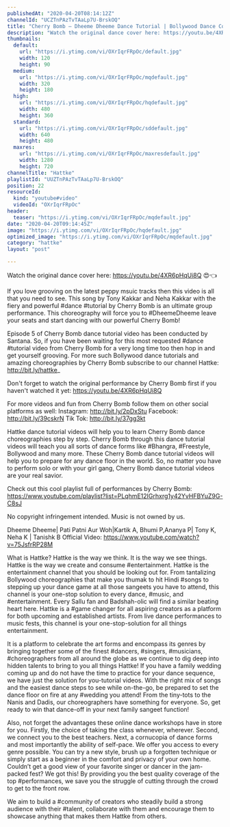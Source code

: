 ```yaml
---
publishedAt: "2020-04-20T08:14:12Z"
channelId: "UCZTnPAzTvTAaLp7U-BrskOQ"
title: "Cherry Bomb – Dheeme Dheeme Dance Tutorial | Bollywood Dance Cover | Hattke"
description: "Watch the original dance cover here: https://youtu.be/4XR6pHqUi8Q 😍👈\n\nIf you love grooving on the latest peppy msuic tracks then this video is all that you need to see. This song by Tony Kakkar and Neha Kakkar with the fiery and powerful #dance #tutorial by Cherry Bomb is an ultimate group performance. This choreography will force you to #DheemeDheeme leave your seats and start dancing with our powerful Cherry Bomb!\n\nEpisode 5 of Cherry Bomb dance tutorial video has been conducted by Santana. So, if you have been waiting for this most requested #dance #tutorial video from Cherry Bomb for a very long time too then hop in and get yourself grooving. For more such Bollywood dance tutorials and amazing choreographies by Cherry Bomb subscribe to our channel Hattke: http://bit.ly/hattke_\n\nDon't forget to watch the original performance by Cherry Bomb first if you haven't watched it yet: https://youtu.be/4XR6pHqUi8Q\n\nFor more videos and fun from Cherry Bomb follow them on other social platforms as well: Instagram: http://bit.ly/2pDxStu Facebook: http://bit.ly/39cskrN Tik Tok: http://bit.ly/37gg3kt\n\nHattke dance tutorial videos will help you to learn Cherry Bomb dance choreographies step by step. Cherry Bomb through this dance tutorial videos will teach you all sorts of dance forms like #Bhangra, #Freestyle, Bollywood and many more. These Cherry Bomb dance tutorial videos will help you to prepare for any dance floor in the world. So, no matter you have to perform solo or with your girl gang, Cherry Bomb dance tutorial videos are your real savior.\n\nCheck out this cool playlist full of performances by Cherry Bomb: https://www.youtube.com/playlist?list=PLqhmE12IGrhxrg1y42YvHFBYuZ9G-C8sJ\n\nNo copyright infringement intended. Music is not owned by us.\n\nDheeme Dheeme| Pati Patni Aur Woh|Kartik A, Bhumi P,Ananya P| Tony K, Neha K | Tanishk B Official Video: https://www.youtube.com/watch?v=75JsfrRP28M\n\nWhat is Hattke? Hattke is the way we think. It is the way we see things. Hattke is the way we create and consume #entertainment. Hattke is the entertainment channel that you should be looking out for. From tantalizing Bollywood choreographies that make you thumak to hit Hindi #songs to stepping up your dance game at all those sangeets you have to attend, this channel is your one-stop solution to every dance, #music, and #entertainment. Every Sallu fan and Badshah-olic will find a similar beating heart here. Hattke is a #game changer for all aspiring creators as a platform for both upcoming and established artists. From live dance performances to music fests, this channel is your one-stop-solution for all things entertainment.\n\nIt is a platform to celebrate the art forms and encompass its genres by bringing together some of the finest #dancers, #singers, #musicians, #choreographers from all around the globe as we continue to dig deep into hidden talents to bring to you all things Hattke! If you have a family wedding coming up and do not have the time to practice for your dance sequence, we have just the solution for you-tutorial videos. With the right mix of songs and the easiest dance steps to see while on-the-go, be prepared to set the dance floor on fire at any #wedding you attend! From the tiny-tots to the Nanis and Dadis, our choreographers have something for everyone. So, get ready to win that dance-off in your next family sangeet function!\n\nAlso, not forget the advantages these online dance workshops have in store for you. Firstly, the choice of taking the class whenever, wherever. Second, we connect you to the best teachers. Next, a cornucopia of dance forms and most importantly the ability of self-pace. We offer you access to every genre possible. You can try a new style, brush up a forgotten technique or simply start as a beginner in the comfort and privacy of your own home. Couldn’t get a good view of your favorite singer or dancer in the jam-packed fest? We got this! By providing you the best quality coverage of the top #performances, we save you the struggle of cutting through the crowd to get to the front row.\n\nWe aim to build a #community of creators who steadily build a strong audience with their #talent, collaborate with them and encourage them to showcase anything that makes them Hattke from others."
thumbnails:
  default:
    url: "https://i.ytimg.com/vi/OXrIqrFRpOc/default.jpg"
    width: 120
    height: 90
  medium:
    url: "https://i.ytimg.com/vi/OXrIqrFRpOc/mqdefault.jpg"
    width: 320
    height: 180
  high:
    url: "https://i.ytimg.com/vi/OXrIqrFRpOc/hqdefault.jpg"
    width: 480
    height: 360
  standard:
    url: "https://i.ytimg.com/vi/OXrIqrFRpOc/sddefault.jpg"
    width: 640
    height: 480
  maxres:
    url: "https://i.ytimg.com/vi/OXrIqrFRpOc/maxresdefault.jpg"
    width: 1280
    height: 720
channelTitle: "Hattke"
playlistId: "UUZTnPAzTvTAaLp7U-BrskOQ"
position: 22
resourceId:
  kind: "youtube#video"
  videoId: "OXrIqrFRpOc"
header:
  teaser: "https://i.ytimg.com/vi/OXrIqrFRpOc/mqdefault.jpg"
date: "2020-04-20T09:14:45Z"
image: "https://i.ytimg.com/vi/OXrIqrFRpOc/hqdefault.jpg"
optimized_image: "https://i.ytimg.com/vi/OXrIqrFRpOc/mqdefault.jpg"
category: "hattke"
layout: "post"

---
```

Watch the original dance cover here: https://youtu.be/4XR6pHqUi8Q 😍👈

If you love grooving on the latest peppy msuic tracks then this video is all that you need to see. This song by Tony Kakkar and Neha Kakkar with the fiery and powerful #dance #tutorial by Cherry Bomb is an ultimate group performance. This choreography will force you to #DheemeDheeme leave your seats and start dancing with our powerful Cherry Bomb!

Episode 5 of Cherry Bomb dance tutorial video has been conducted by Santana. So, if you have been waiting for this most requested #dance #tutorial video from Cherry Bomb for a very long time too then hop in and get yourself grooving. For more such Bollywood dance tutorials and amazing choreographies by Cherry Bomb subscribe to our channel Hattke: http://bit.ly/hattke_

Don't forget to watch the original performance by Cherry Bomb first if you haven't watched it yet: https://youtu.be/4XR6pHqUi8Q

For more videos and fun from Cherry Bomb follow them on other social platforms as well: Instagram: http://bit.ly/2pDxStu Facebook: http://bit.ly/39cskrN Tik Tok: http://bit.ly/37gg3kt

Hattke dance tutorial videos will help you to learn Cherry Bomb dance choreographies step by step. Cherry Bomb through this dance tutorial videos will teach you all sorts of dance forms like #Bhangra, #Freestyle, Bollywood and many more. These Cherry Bomb dance tutorial videos will help you to prepare for any dance floor in the world. So, no matter you have to perform solo or with your girl gang, Cherry Bomb dance tutorial videos are your real savior.

Check out this cool playlist full of performances by Cherry Bomb: https://www.youtube.com/playlist?list=PLqhmE12IGrhxrg1y42YvHFBYuZ9G-C8sJ

No copyright infringement intended. Music is not owned by us.

Dheeme Dheeme| Pati Patni Aur Woh|Kartik A, Bhumi P,Ananya P| Tony K, Neha K | Tanishk B Official Video: https://www.youtube.com/watch?v=75JsfrRP28M

What is Hattke? Hattke is the way we think. It is the way we see things. Hattke is the way we create and consume #entertainment. Hattke is the entertainment channel that you should be looking out for. From tantalizing Bollywood choreographies that make you thumak to hit Hindi #songs to stepping up your dance game at all those sangeets you have to attend, this channel is your one-stop solution to every dance, #music, and #entertainment. Every Sallu fan and Badshah-olic will find a similar beating heart here. Hattke is a #game changer for all aspiring creators as a platform for both upcoming and established artists. From live dance performances to music fests, this channel is your one-stop-solution for all things entertainment.

It is a platform to celebrate the art forms and encompass its genres by bringing together some of the finest #dancers, #singers, #musicians, #choreographers from all around the globe as we continue to dig deep into hidden talents to bring to you all things Hattke! If you have a family wedding coming up and do not have the time to practice for your dance sequence, we have just the solution for you-tutorial videos. With the right mix of songs and the easiest dance steps to see while on-the-go, be prepared to set the dance floor on fire at any #wedding you attend! From the tiny-tots to the Nanis and Dadis, our choreographers have something for everyone. So, get ready to win that dance-off in your next family sangeet function!

Also, not forget the advantages these online dance workshops have in store for you. Firstly, the choice of taking the class whenever, wherever. Second, we connect you to the best teachers. Next, a cornucopia of dance forms and most importantly the ability of self-pace. We offer you access to every genre possible. You can try a new style, brush up a forgotten technique or simply start as a beginner in the comfort and privacy of your own home. Couldn’t get a good view of your favorite singer or dancer in the jam-packed fest? We got this! By providing you the best quality coverage of the top #performances, we save you the struggle of cutting through the crowd to get to the front row.

We aim to build a #community of creators who steadily build a strong audience with their #talent, collaborate with them and encourage them to showcase anything that makes them Hattke from others.
